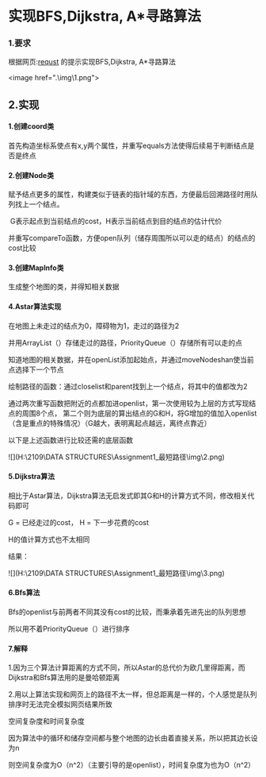 # 实现BFS,Dijkstra, A*寻路算法

### 1.要求

根据网页:<a href="./Assignment request/pathfinding thing.html">requst</a> 的提示实现BFS,Dijkstra, A*寻路算法

<image href=".\img\1.png"\>

## 2.实现

#### 1.创建coord类

首先构造坐标系使点有x,y两个属性，并重写equals方法使得后续易于判断结点是否是终点

#### 2.创建Node类

赋予结点更多的属性，构建类似于链表的指针域的东西，方便最后回溯路径时用队列找上一个结点。

​    G表示起点到当前结点的cost，H表示当前结点到目的结点的估计代价

  并重写compareTo函数，方便open队列（储存周围所以可以走的结点）的结点的cost比较

#### 3.创建MapInfo类

生成整个地图的类，并得知相关数据

#### 4.Astar算法实现

在地图上未走过的结点为0，障碍物为1，走过的路径为2

​    并用ArrayList（）存储走过的路径，PriorityQueue（）存储所有可以走的点

知道地图的相关数据，并在openList添加起始点，并通过moveNodeshan使当前点选择下一个节点

绘制路径的函数：通过closelist和parent找到上一个结点，将其中的值都改为2

通过两次重写函数把附近的点都加进openlist，第一次使用较为上层的方式写现结点的周围8个点， 第二个则为底层的算出结点的G和H，将G增加的值加入openlist（含是重点的特殊情况）（G越大，表明离起点越远，离终点靠近）

以下是上述函数进行比较还需的底层函数

![](H:\2109\DATA STRUCTURES\Assignment1_最短路径\img\2.png)

#### 5.Dijkstra算法

相比于Astar算法，Dijkstra算法无启发式即其G和H的计算方式不同，修改相关代码即可

G = 已经走过的cost， H = 下一步花费的cost

H的值计算方式也不太相同

结果：

![](H:\2109\DATA STRUCTURES\Assignment1_最短路径\img\3.png)

#### 6.Bfs算法

Bfs的openlist与前两者不同其没有cost的比较，而秉承着先进先出的队列思想

所以用不着PriorityQueue（）进行排序



#### 7.解释

1.因为三个算法计算距离的方式不同，所以Astar的总代价为欧几里得距离，而Dijkstra和Bfs算法用的是曼哈顿距离

 

2.用以上算法实现和网页上的路径不太一样，但总距离是一样的，个人感觉是队列排序时无法完全模拟网页结果所致

空间复杂度和时间复杂度

因为算法中的循环和储存空间都与整个地图的边长由着直接关系，所以把其边长设为n

则空间复杂度为O（n^2）（主要引导的是openlist），时间复杂度为也为O（n^2）
